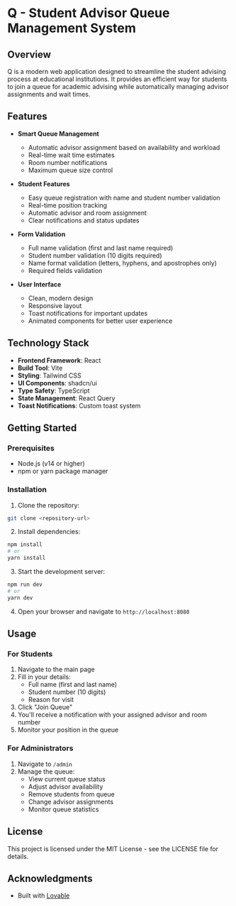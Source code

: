 
# Q - Student Advisor Queue Management System

## Overview

Q is a modern web application designed to streamline the student advising process at educational institutions. It provides an efficient way for students to join a queue for academic advising while automatically managing advisor assignments and wait times.

## Features

- **Smart Queue Management**
  - Automatic advisor assignment based on availability and workload
  - Real-time wait time estimates
  - Room number notifications
  - Maximum queue size control

- **Student Features**
  - Easy queue registration with name and student number validation
  - Real-time position tracking
  - Automatic advisor and room assignment
  - Clear notifications and status updates

- **Form Validation**
  - Full name validation (first and last name required)
  - Student number validation (10 digits required)
  - Name format validation (letters, hyphens, and apostrophes only)
  - Required fields validation

- **User Interface**
  - Clean, modern design
  - Responsive layout
  - Toast notifications for important updates
  - Animated components for better user experience

## Technology Stack

- **Frontend Framework**: React
- **Build Tool**: Vite
- **Styling**: Tailwind CSS
- **UI Components**: shadcn/ui
- **Type Safety**: TypeScript
- **State Management**: React Query
- **Toast Notifications**: Custom toast system

## Getting Started

### Prerequisites

- Node.js (v14 or higher)
- npm or yarn package manager

### Installation

1. Clone the repository:
```bash
git clone <repository-url>
```

2. Install dependencies:
```bash
npm install
# or
yarn install
```

3. Start the development server:
```bash
npm run dev
# or
yarn dev
```

4. Open your browser and navigate to `http://localhost:8080`

## Usage

### For Students

1. Navigate to the main page
2. Fill in your details:
   - Full name (first and last name)
   - Student number (10 digits)
   - Reason for visit
3. Click "Join Queue"
4. You'll receive a notification with your assigned advisor and room number
5. Monitor your position in the queue

### For Administrators

1. Navigate to `/admin`
2. Manage the queue:
   - View current queue status
   - Adjust advisor availability
   - Remove students from queue
   - Change advisor assignments
   - Monitor queue statistics

## License

This project is licensed under the MIT License - see the LICENSE file for details.

## Acknowledgments

- Built with [Lovable](https://lovable.dev)

